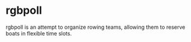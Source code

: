 # rgbpoll
rgbpoll is an attempt to organize rowing teams, allowing them to reserve boats in flexible time slots.
